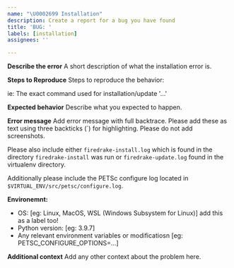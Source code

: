 ```yaml
---
name: "\U0002699 Installation"
description: Create a report for a bug you have found
title: 'BUG: '
labels: [installation]
assignees: ''

---
```


**Describe the error**
A short description of what the installation error is.

**Steps to Reproduce**
Steps to reproduce the behavior:

ie: The exact command used for installation/update  '...'

**Expected behavior**
Describe what you expected to happen.

**Error message**
Add error message with full backtrace.
Please add these as text using three backticks (`) for highlighting.
Please do not add screenshots.

Please also include either `firedrake-install.log` which is found in
the directory `firedrake-install` was run or `firedrake-update.log`
found in the virtualenv directory.

Additionally please include the PETSc configure log located in
`$VIRTUAL_ENV/src/petsc/configure.log`.

**Environemnt:**
 - OS: [eg: Linux, MacOS, WSL (Windows Subsystem for Linux)] add this as a label too!
 - Python version: [eg: 3.9.7]
 - Any relevant environment variables or modificatiosn [eg: PETSC_CONFIGURE_OPTIONS=...]

**Additional context**
Add any other context about the problem here.
